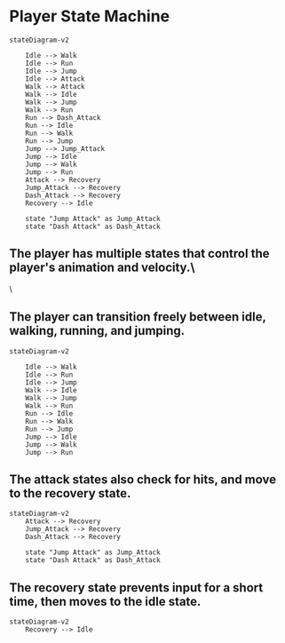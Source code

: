 # Player State Machine

```mermaid
stateDiagram-v2

    Idle --> Walk
    Idle --> Run
    Idle --> Jump
    Idle --> Attack
    Walk --> Attack
    Walk --> Idle
    Walk --> Jump
    Walk --> Run
    Run --> Dash_Attack
    Run --> Idle
    Run --> Walk
    Run --> Jump
    Jump --> Jump_Attack
    Jump --> Idle
    Jump --> Walk
    Jump --> Run
    Attack --> Recovery
    Jump_Attack --> Recovery
    Dash_Attack --> Recovery
    Recovery --> Idle

    state "Jump Attack" as Jump_Attack
    state "Dash Attack" as Dash_Attack
```

## The player has multiple states that control the player's animation and velocity.\
\
## The player can transition freely between idle, walking, running, and jumping.
```mermaid
stateDiagram-v2

    Idle --> Walk
    Idle --> Run
    Idle --> Jump
    Walk --> Idle
    Walk --> Jump
    Walk --> Run
    Run --> Idle
    Run --> Walk
    Run --> Jump
    Jump --> Idle
    Jump --> Walk
    Jump --> Run
```
## The attack states also check for hits, and move to the recovery state.
```mermaid
stateDiagram-v2
    Attack --> Recovery
    Jump_Attack --> Recovery
    Dash_Attack --> Recovery

    state "Jump Attack" as Jump_Attack
    state "Dash Attack" as Dash_Attack
```
## The recovery state prevents input for a short time, then moves to the idle state.
```mermaid
stateDiagram-v2
    Recovery --> Idle
```

